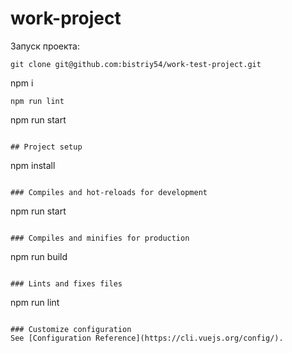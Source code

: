 # work-project
Запуск проекта:
```
git clone git@github.com:bistriy54/work-test-project.git
```
npm i
```
npm run lint
```
npm run start
```

## Project setup
```
npm install
```

### Compiles and hot-reloads for development
```
npm run start
```

### Compiles and minifies for production
```
npm run build
```

### Lints and fixes files
```
npm run lint
```

### Customize configuration
See [Configuration Reference](https://cli.vuejs.org/config/).
